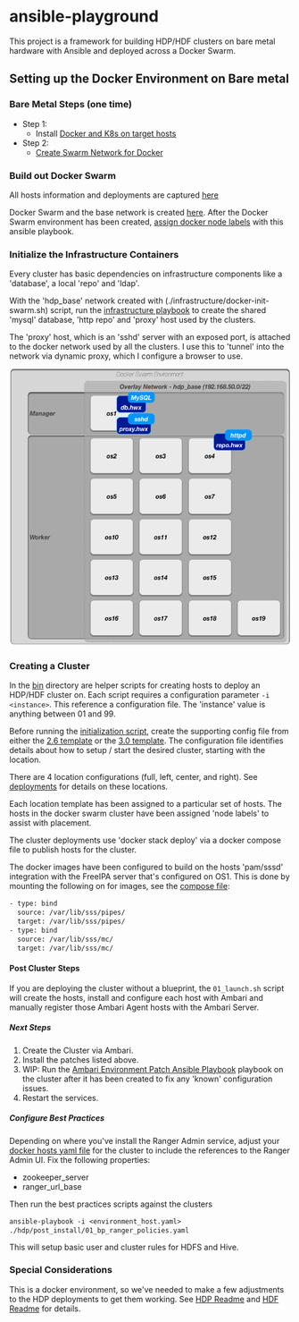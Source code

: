 # ansible-playground

This project is a framework for building HDP/HDF clusters on bare metal hardware with Ansible and deployed across a Docker Swarm.

## Setting up the Docker Environment on Bare metal

### Bare Metal Steps (one time)
- Step 1:
  - Install [Docker and K8s on target hosts](./kubernetes/install_k8s.yaml)
- Step 2:
  - [Create Swarm Network for Docker](./infrastructure/docker-init-swarm.sh)

### Build out Docker Swarm

All hosts information and deployments are captured [here](./config/readme.markdown)

Docker Swarm and the base network is created [here](./infrastructure/docker-init-swarm.sh).  After the Docker Swarm environment has been created, [assign docker node labels](./infrastructure/docker-node-labels.yaml) with this ansible playbook.


### Initialize the Infrastructure Containers

Every cluster has basic dependencies on infrastructure components like a 'database', a local 'repo' and 'ldap'.

With the 'hdp_base' network created with (./infrastructure/docker-init-swarm.sh) script, run the [infrastructure playbook](./hdp/setup/stack-compose/infra.yaml) to create the shared 'mysql' database, 'http repo' and 'proxy' host used by the clusters.

The 'proxy' host, which is an 'sshd' server with an exposed port, is attached to the docker network used by all the clusters.  I use this to 'tunnel' into the network via dynamic proxy, which I configure a browser to use.

![Docker Environment](./images/docker-environment.png)

### Creating a Cluster

In the [bin](bin) directory are helper scripts for creating hosts to deploy an HDP/HDF cluster on.  Each script requires a configuration parameter `-i <instance>`.  This reference a configuration file.  The 'instance' value is anything between 01 and 99.

Before running the [initialization script](./bin/01_launch.sh), create the supporting config file from either the [2.6 template](./config/template-2.6.cfg) or the [3.0 template](./config/template-3.0.cfg).  The configuration file identifies details about how to setup / start the desired cluster, starting with the location.

There are 4 location configurations (full, left, center, and right).  See [deployments](./config/readme.md) for details on these locations.

Each location template has been assigned to a particular set of hosts.  The hosts in the docker swarm cluster have been assigned 'node labels' to assist with placement.

The cluster deployments use 'docker stack deploy' via a docker compose file to publish hosts for the cluster.

The docker images have been configured to build on the hosts 'pam/sssd' integration with the FreeIPA server that's configured on OS1.  This is done by mounting the following on for images, see the [compose file](./hdp/setup/stack-compose/full.yaml):
```
- type: bind
  source: /var/lib/sss/pipes/
  target: /var/lib/sss/pipes/
- type: bind
  source: /var/lib/sss/mc/
  target: /var/lib/sss/mc/
```

#### Post Cluster Steps
If you are deploying the cluster without a blueprint, the `01_launch.sh` script will create the hosts, install and configure each host with Ambari and manually register those Ambari Agent hosts with the Ambari Server.

##### Next Steps
1. Create the Cluster via Ambari.
2. Install the patches listed above.
  1. WIP: Run the [Ambari Environment Patch Ansible Playbook](./hdp/ambari/ambari-env-patch.yaml) playbook on the cluster after it has been created to fix any 'known' configuration issues.
3. Restart the services.

##### Configure Best Practices

Depending on where you've install the Ranger Admin service, adjust your [docker hosts yaml file](./environment/hosts) for the cluster to include the references to the Ranger Admin UI.  Fix the following properties:
- zookeeper_server
- ranger_url_base

Then run the best practices scripts against the clusters

```
ansible-playbook -i <environment_host.yaml> ./hdp/post_install/01_bp_ranger_policies.yaml
```

This will setup basic user and cluster rules for HDFS and Hive.

### Special Considerations

This is a docker environment, so we've needed to make a few adjustments to the HDP deployments to get them working.  See [HDP Readme](./hdp_readme.md) and [HDF Readme](./hdf_readme.md) for details.

